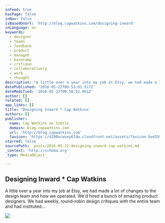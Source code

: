 ```yaml
---
inFeed: true
hasPage: false
inNav: false
isBasedOnUrl: 'http://blog.capwatkins.com/designing-inward'
inLanguage: en
keywords:
  - designer
  - teams
  - feedback
  - product
  - managed
  - basecamp
  - critique
  - collaboratively
  - work
  - thought
description: "A little over a year into my job at Etsy, we had made a lot of changes to the design team and how we operated. We'd hired a bunch of amazing product designers. We had weekly, round-robin design critiques with the entire team and had instituted..."
datePublished: '2016-05-22T00:53:01.517Z'
dateModified: '2016-05-22T00:50:52.961Z'
author: []
related: []
app_links: []
title: 'Designing Inward * Cap Watkins'
authors: []
publisher:
  name: Cap Watkins on Svbtle
  domain: blog.capwatkins.com
  url: 'http://blog.capwatkins.com'
  favicon: 'https://d298ocwvey67dw.cloudfront.net/assets/favicon-5ed3591b57f6a4f0d5cb82c6680b33bb1058fe757c71ccb094952824e7e00b17.ico'
starred: false
sourcePath: _posts/2016-05-22-designing-inward-cap-watkins.md
_context: 'http://schema.org'
_type: MediaObject

---
```

<article style=""><h1>Designing Inward * Cap Watkins</h1><p>A little over a year into my job at Etsy, we had made a lot of changes to the design team and how we operated. We'd hired a bunch of amazing product designers. We had weekly, round-robin design critiques with the entire team and had instituted...</p><img src="https://d27kszptu8mqwl.cloudfront.net/0DrVnkpYqCPnmnLlKK5XxPoIF1QU_large.jpg" /></article>